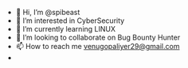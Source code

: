 - 👋 Hi, I’m @spibeast
- 👀 I’m interested in CyberSecurity
- 🌱 I’m currently learning LINUX
- 💞️ I’m looking to collaborate on Bug Bounty Hunter
- 📫 How to reach me venugopaliyer29@gmail.com
- 

<!---
spibeast/spibeast is a ✨ special ✨ repository because its `README.md` (this file) appears on your GitHub profile.
You can click the Preview link to take a look at your changes.
--->
